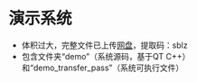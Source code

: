 # 演示系统
- 体积过大，完整文件已上传[网盘](https://pan.baidu.com/s/1RaKxjtApxRF-oKMV5XHsuw)，提取码：sblz
- 包含文件夹“demo”（系统源码，基于QT C++）和“demo_transfer_pass”（系统可执行文件）
